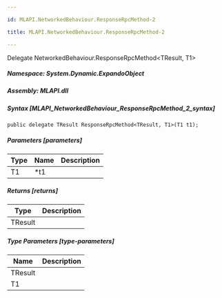 ```yaml
---

id: MLAPI.NetworkedBehaviour.ResponseRpcMethod-2

title: MLAPI.NetworkedBehaviour.ResponseRpcMethod-2

---
```


Delegate NetworkedBehaviour.ResponseRpcMethod\<TResult, T1\>

<div class="markdown level0 summary" markdown="1">

</div>

<div class="markdown level0 conceptual" markdown="1">

</div>

##### **Namespace**: System.Dynamic.ExpandoObject

##### **Assembly**: MLAPI.dll

##### Syntax [MLAPI_NetworkedBehaviour_ResponseRpcMethod_2_syntax]

    public delegate TResult ResponseRpcMethod<TResult, T1>(T1 t1);

##### Parameters [parameters]

| Type | Name | Description |
|------|------|-------------|
| T1   | \*t1 |             |

##### Returns [returns]

| Type    | Description |
|---------|-------------|
| TResult |             |

##### Type Parameters [type-parameters]

| Name    | Description |
|---------|-------------|
| TResult |             |
| T1      |             |
